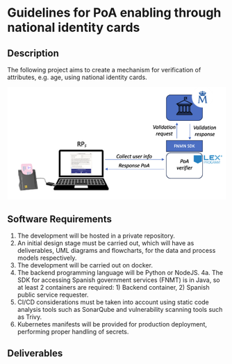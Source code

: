 # Guidelines for PoA enabling through national identity cards

## Description

The following project aims to create a mechanism for verification of attributes, e.g. age, using national identity cards.

![image](./images/PoA.png)

## Software Requirements

1. The development will be hosted in a private repository.
2. An initial design stage must be carried out, which will have as deliverables, UML diagrams and flowcharts, for the data and process models respectively.
3. The development will be carried out on docker.
4. The backend programming language will be Python or NodeJS.
   4a. The SDK for accessing Spanish government services (FNMT) is in Java, so at least 2 containers are required: 1) Backend container, 2) Spanish public service requester.
5. CI/CD considerations must be taken into account using static code analysis tools such as SonarQube and vulnerability scanning tools such as Trivy.
6. Kubernetes manifests will be provided for production deployment, performing proper handling of secrets.

## Deliverables